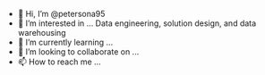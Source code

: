 - 👋 Hi, I’m @petersona95
- 👀 I’m interested in ... Data engineering, solution design, and data warehousing
- 🌱 I’m currently learning ...
- 💞️ I’m looking to collaborate on ...
- 📫 How to reach me ... 

<!---
petersona95/petersona95 is a ✨ special ✨ repository because its `README.md` (this file) appears on your GitHub profile.
You can click the Preview link to take a look at your changes.
--->
